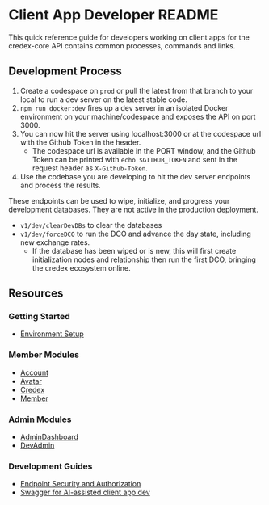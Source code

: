 # Client App Developer README
This quick reference guide for developers working on client apps for the credex-core API contains common processes, commands and links.

## Development Process
1. Create a codespace on `prod` or pull the latest from that branch to your local to run a dev server on the latest stable code.
2. `npm run docker:dev` fires up a dev server in an isolated Docker environment on your machine/codespace and exposes the API on port 3000.
3. You can now hit the server using localhost:3000 or at the codespace url with the Github Token in the header.
   - The codespace url is available in the PORT window, and the Github Token can be printed with `echo $GITHUB_TOKEN` and sent in the request header as `X-Github-Token`.
4. Use the codebase you are developing to hit the dev server endpoints and process the results.

These endpoints can be used to wipe, initialize, and progress your development databases. They are not active in the production deployment.
- `v1/dev/clearDevDBs` to clear the databases
- `v1/dev/forceDCO` to run the DCO and advance the day state, including new exchange rates.
  - If the database has been wiped or is new, this will first create initialization nodes and relationship then run the first DCO, bringing the credex ecosystem online.

## Resources

### Getting Started
- [Environment Setup](../environment_setup.md)

### Member Modules
- [Account](../developerClient/module/Account.md)
- [Avatar](../developerClient/module/Avatar.md)
- [Credex](../developerClient/module/Credex.md)
- [Member](../developerClient/module/Member.md)

### Admin Modules
- [AdminDashboard](../developerClient/module/AdminDashboard.md)
- [DevAdmin](../developerClient/module/DevAdmin.md)

### Development Guides
- [Endpoint Security and Authorization](../auth_security.md)
- [Swagger for AI-assisted client app dev](../developerClient/swagger.md)
